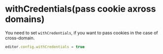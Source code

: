 # withCredentials(pass cookie axross domains)

You need to set `withCredentials`, if you want to pass cookies in the case of cross-domain.

```javascript
editor.config.withCredentials = true
```


